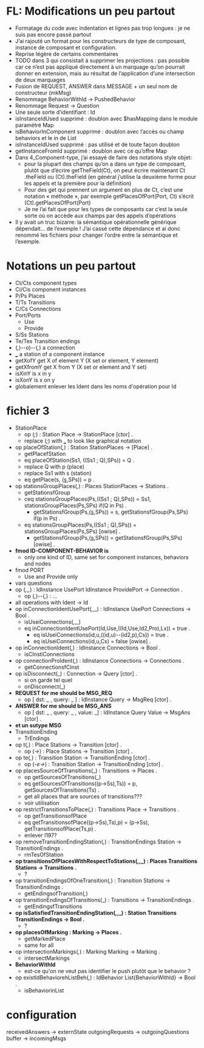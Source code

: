 # FL: Modifications un peu partout 

- Formatage du code avec indentation et lignes pas trop longues : je ne suis pas encore passé partout
- J’ai rajouté un format pour les constructeurs de type de composant, instance de composant et configuration.
- Reprise légère de certains commentaires 
- TODO dans 3 qui consistait à supprimer les projections : pas possible car ce n’est pas appliqué directement à un marquage qu’on pourrait donner en extension, mais au résultat de l’application d’une intersection de deux marquages 
- Fusion de REQUEST, ANSWER dans MESSAGE + un seul nom de constructeur (mkMsg)
- Renommage BehaviorWithId -> PushedBehavior
- Renommage Request -> Question 
- Une seule sorte d’identifiant : Id
- isInstanceIdUsed supprimé : doublon avec $hasMapping dans le module paramétré Map
- isBehaviorInComponent supprimé : doublon avec l’accès ou champ behaviors et le in de List
- isInstanceIdUsed supprimé : pas utilisé et de toute façon doublon
- getInstanceFromId supprimé : doublon avec ce qu’offre Map
- Dans 4_Component-type, j’ai essayé de faire des notations style objet: 
    - pour la plupart des champs qu’on a dans un type de composant, plutôt que d’écrire getTheField(Ct), on peut écrire maintenant Ct .theField ou (Ct).theField (en général j’utilise la deuxième forme pour les appels et la première pour la définition)
    - Pour des get qui prennent un argument en plus de Ct, c’est une notation « méthode », par exemple getPlacesOfPort(Port, Ct) s’écrit (Ct).getPlacesOfPort(Port)
    - Je ne l’ai fait que pour les types de composants car c’est la seule sorte où on accède aux champs par des appels d’opérations
- Il y avait un truc bizarre: la sémantique opérationnelle générique dépendait… de l’exemple ! J’ai cassé cette dépendance et ai donc renommé les fichiers pour changer l’ordre entre la sémantique et l’exemple. 

# Notations un peu partout
- Ct/Cts component types
- Ci/Cis component instances
- P/Ps Places
- T/Ts Transitions
- C/Cs Connections
- Port/Ports
	- Use
	- Provide
- S/Ss Stations
- Te/Tes Transition endings
- (_,_)--o)--(_,_) a connection
- [_](_) a station of a component instance
- getXofY get X of element Y (X set or element, Y element)
- getXfromY get X from Y (X set or element and Y set)
- isXinY is x in y
- isXonY is x on y
- globalement enlever les Ident dans les noms d'opération pour Id

# fichier 3

- StationPlace
	- op (_;_) : Station Place -> StationPlace [ctor] .
	- replace (_;_) with [_](_) to look like graphical notation
- op placeOfStation(_,_) : Station StationPlaces -> [Place] .
	- getPlacefStation
	- eq placeOfStation(Ss1, ((Ss1 ; Q),SPs)) = Q .
	- replace Q with p (place)
	- replace Ss1 with s (station)
	- eq getPlace(s, ([s](p),SPs)) = p .
- op stationsGroupPlaces(_,_) : Places StationPlaces -> Stations .
	- getStationsfGroup
	- ceq stationsGroupPlaces(Ps,((Ss1 ; Q),SPs)) = Ss1, stationsGroupPlaces(Ps,SPs) if(Q in Ps) .
		- getStationsfGroup(Ps,([s](p),SPs)) = s, getStationsfGroup(Ps,SPs) if(p in Ps) .
  	- eq stationsGroupPlaces(Ps,((Ss1 ; Q),SPs)) =  stationsGroupPlaces(Ps,SPs) [owise] .
  		- getStationsfGroup(Ps,([s](p),SPs)) = getStationsfGroup(Ps,SPs) [owise] .
 - **fmod ID-COMPONENT-BEHAVIOR is**
 	- only one kind of ID, same set for component instances, behaviors and nodes
 - fmod PORT
 	- Use and Provide only
 - vars questions
 - op (_,_,_,_) : IdInstance UsePort IdInstance ProvidePort -> Connection .
	- op (_,_)--(_,_) : ...
- all operations with Ident -> Id
- op inConnectionIdentUsePort(_,_,_) :  IdInstance UsePort Connections -> Bool . 
	- isUseiConnections(_,_,_)
	- eq inConnectionIdentUsePort(Id,Use,((Id,Use,Id2,Pro),Lx)) = true  .  
		- eq isUseiConnections(id,u,((id,u)--(id2,p),Cs)) = true  . 
  		- eq isUseiConnections(id,u,Cs) = false [owise] .
 - op inConnectionIdent(_,_) :  IdInstance Connections -> Bool .
 	- isCInstiConnections
 - op connectionProIdent(_,_) :  IdInstance Connections -> Connections .
 	- getConnectionsfCInst
 - op isDisconnect(_) : Connection -> Query [ctor] . 
 	- si on garde tel quel
 	- onDisconnect(_)
 - **REQUEST for me should be MSG_REQ**
 	- op [ dst: _ , query: _ ] : IdInstance Query -> MsgReq [ctor] .
 - **ANSWER for me should be  MSG_ANS**
 	- op [ dst: _ , query: _ , value: _] : IdInstance Query Value -> MsgAns [ctor] .
 - **et un sutype MSG**
 - TransitionEnding
 	- TrEndings
 - op t(_,_) : Place Stations -> Transition [ctor] .
 	- op (_->_) : Place Stations -> Transition [ctor] .
 - op te(_,_) : Transition Station -> TransitionEnding [ctor] .
 	- op (_-e->_) : Transition Station -> TransitionEnding [ctor] .
 - op placesSourceOfTransitions(_) : Transitions -> Places .
 	- op getSourcesOfTransitions(_)
 	- eq getSourcesOfTransitions((p->Ss),Ts)) = p, getSourcesOfTransitions(Ts) .
 	- get all places that are sources of transitions???
 	- voir utilisation
 - op restrictTransitionsToPlace(_,_) : Transitions Place -> Transitions . 
 	- op getTransitionsofPlace
 	- eq getTransitionsofPlace((p->Ss),Ts),p) = (p->Ss), getTransitionsofPlace(Ts,p)  .
 	- enlever l197?
 - op removeTransitionEndingStation(_,_) : TransitionEndings Station -> TransitionEndings . 
 	- rmTesOfStation
 - **op transitionsOfPlacesWithRespectToStations(_,_,_) : Places Transitions Stations -> Transitions .**
 	- ?
 - op transitionEndingsOfOneTransition(_,_) : Transition Stations -> TransitionEndings .
 	- getEndingsofTransition(_,_)
 - op transitionEndingsOfTransitions(_) : Transitions -> TransitionEndings .
 	- getEndingsfTransitions
 - **op isSatisfiedTransitionEndingStation(_,_,_) : Station Transitions TransitionEndings -> Bool .**
 	- ?
 - **op placesOfMarking : Marking -> Places .**
 	- getMarkedPlace
 	- same for all
 - op  intersectionMarkings(_,_) : Marking Marking -> Marking . 
 	- intersectMarkings
 - **BehaviorWithId**
 	- est-ce qu'on ne veut pas identifier le push plutôt que le behavior ?
 - op existIdBehaviorehListBeh(_,_) : IdBehavior List{BehaviorWithId} -> Bool .
 	- isBehaviorinList
 	
# configuration

receivedAnswers -> externState
outgoingRequests -> outgoingQuestions 
buffer -> incomingMsgs 